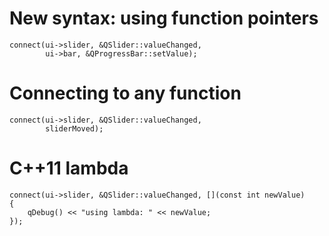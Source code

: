 # New syntax: using function pointers
```
connect(ui->slider, &QSlider::valueChanged,
        ui->bar, &QProgressBar::setValue);
```
# Connecting to any function
```
connect(ui->slider, &QSlider::valueChanged,
        sliderMoved);
```
# C++11 lambda
```
connect(ui->slider, &QSlider::valueChanged, [](const int newValue)    {
    qDebug() << "using lambda: " << newValue;
});
```

